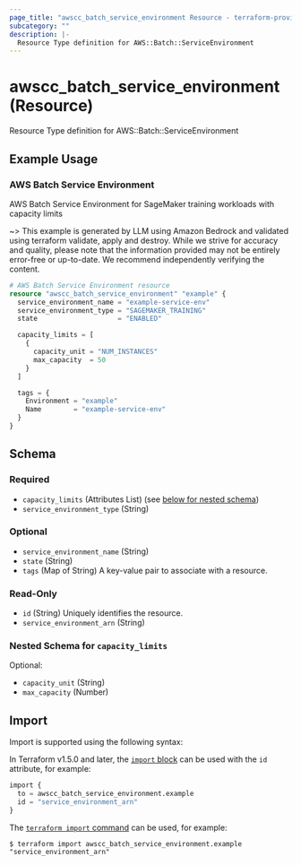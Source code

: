```yaml
---
page_title: "awscc_batch_service_environment Resource - terraform-provider-awscc"
subcategory: ""
description: |-
  Resource Type definition for AWS::Batch::ServiceEnvironment
---
```


# awscc_batch_service_environment (Resource)

Resource Type definition for AWS::Batch::ServiceEnvironment

## Example Usage

### AWS Batch Service Environment
AWS Batch Service Environment for SageMaker training workloads with capacity limits

~> This example is generated by LLM using Amazon Bedrock and validated using terraform validate, apply and destroy. While we strive for accuracy and quality, please note that the information provided may not be entirely error-free or up-to-date. We recommend independently verifying the content.

```terraform
# AWS Batch Service Environment resource
resource "awscc_batch_service_environment" "example" {
  service_environment_name = "example-service-env"
  service_environment_type = "SAGEMAKER_TRAINING"
  state                    = "ENABLED"

  capacity_limits = [
    {
      capacity_unit = "NUM_INSTANCES"
      max_capacity  = 50
    }
  ]

  tags = {
    Environment = "example"
    Name        = "example-service-env"
  }
}
```

<!-- schema generated by tfplugindocs -->
## Schema

### Required

- `capacity_limits` (Attributes List) (see [below for nested schema](#nestedatt--capacity_limits))
- `service_environment_type` (String)

### Optional

- `service_environment_name` (String)
- `state` (String)
- `tags` (Map of String) A key-value pair to associate with a resource.

### Read-Only

- `id` (String) Uniquely identifies the resource.
- `service_environment_arn` (String)

<a id="nestedatt--capacity_limits"></a>
### Nested Schema for `capacity_limits`

Optional:

- `capacity_unit` (String)
- `max_capacity` (Number)

## Import

Import is supported using the following syntax:

In Terraform v1.5.0 and later, the [`import` block](https://developer.hashicorp.com/terraform/language/import) can be used with the `id` attribute, for example:

```terraform
import {
  to = awscc_batch_service_environment.example
  id = "service_environment_arn"
}
```

The [`terraform import` command](https://developer.hashicorp.com/terraform/cli/commands/import) can be used, for example:

```shell
$ terraform import awscc_batch_service_environment.example "service_environment_arn"
```
